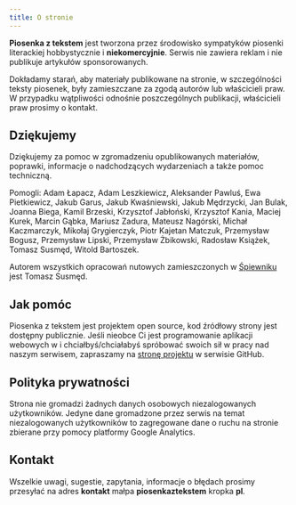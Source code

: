 ```yaml
---
title: O stronie
---
```


**Piosenka z tekstem** jest tworzona przez środowisko sympatyków piosenki literackiej hobbystycznie i **niekomercyjnie**. Serwis nie zawiera reklam i nie publikuje artykułów sponsorowanych.

Dokładamy starań, aby materiały publikowane na stronie, w szczególności teksty piosenek, były zamieszczane za zgodą autorów lub właścicieli praw. W przypadku wątpliwości odnośnie poszczególnych publikacji, właścicieli praw prosimy o kontakt.

## Dziękujemy

Dziękujemy za pomoc w zgromadzeniu opublikowanych materiałów, poprawki, informacje o nadchodzących wydarzeniach a także pomoc techniczną.

Pomogli:
Adam Łapacz,
Adam Leszkiewicz,
Aleksander Pawluś,
Ewa Pietkiewicz,
Jakub Garus,
Jakub Kwaśniewski,
Jakub Mędrzycki,
Jan Bulak,
Joanna Biega,
Kamil Brzeski,
Krzysztof Jabłoński,
Krzysztof Kania,
Maciej Kurek,
Marcin Gąbka,
Mariusz Zadura,
Mateusz Nagórski,
Michał Kaczmarczyk,
Mikołaj Grygierczyk,
Piotr Kajetan Matczuk,
Przemysław Bogusz,
Przemysław Lipski,
Przemysław Żbikowski,
Radosław Książek,
Tomasz Susmęd,
Witold Bartoszek.


Autorem wszystkich opracowań nutowych zamieszczonych w [Śpiewniku](/spiewnik) jest Tomasz Susmęd.

## Jak pomóc

Piosenka z tekstem jest projektem open source, kod źródłowy strony jest dostępny publicznie. Jeśli nieobce Ci jest programowanie aplikacji webowych w i chciałbyś/chciałabyś spróbować swoich sił w pracy nad naszym serwisem, zapraszamy na [stronę projektu](https://github.com/przem8k/piosenka) w serwisie GitHub.

## Polityka prywatności

Strona nie gromadzi żadnych danych osobowych niezalogowanych użytkowników. Jedyne dane gromadzone przez serwis na temat niezalogowanych użytkowników to zagregowane dane o ruchu na stronie zbierane przy pomocy platformy Google Analytics.

## Kontakt

Wszelkie uwagi, sugestie, zapytania, informacje o błędach prosimy przesyłać na adres **kontakt** małpa **piosenkaztekstem** kropka **pl**.